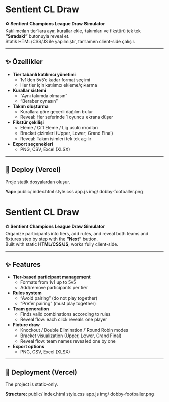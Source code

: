 # Sentient CL Draw

⚽ **Sentient Champions League Draw Simulator**  
Katılımcıları tier’lara ayır, kurallar ekle, takımları ve fikstürü tek tek **“Sıradaki”** butonuyla reveal et.  
Statik HTML/CSS/JS ile yapılmıştır, tamamen client-side çalışır.

---

## ✨ Özellikler

- **Tier tabanlı katılımcı yönetimi**  
  - 1v1’den 5v5’e kadar format seçimi  
  - Her tier için katılımcı ekleme/çıkarma
- **Kurallar sistemi**  
  - “Aynı takımda olmasın”  
  - “Beraber oynasın”
- **Takım oluşturma**  
  - Kurallara göre geçerli dağılım bulur  
  - Reveal: Her seferinde 1 oyuncu ekrana düşer
- **Fikstür çekilişi**  
  - Eleme / Çift Eleme / Lig usulü modları  
  - Bracket çizimleri (Upper, Lower, Grand Final)  
  - Reveal: Takım isimleri tek tek açılır
- **Export seçenekleri**  
  - PNG, CSV, Excel (XLSX)

---

## 🚀 Deploy (Vercel)

Proje statik dosyalardan oluşur.  

**Yapı:**
public/
index.html
style.css
app.js
img/
dobby-footballer.png

# Sentient CL Draw

⚽ **Sentient Champions League Draw Simulator**  
Organize participants into tiers, add rules, and reveal both teams and fixtures step by step with the **“Next”** button.  
Built with static **HTML/CSS/JS**, works fully client-side.

---

## ✨ Features

- **Tier-based participant management**  
  - Formats from 1v1 up to 5v5  
  - Add/remove participants per tier
- **Rules system**  
  - “Avoid pairing” (do not play together)  
  - “Prefer pairing” (must play together)
- **Team generation**  
  - Finds valid combinations according to rules  
  - Reveal flow: each click reveals one player
- **Fixture draw**  
  - Knockout / Double Elimination / Round Robin modes  
  - Bracket visualization (Upper, Lower, Grand Final)  
  - Reveal flow: team names revealed one by one
- **Export options**  
  - PNG, CSV, Excel (XLSX)

---

## 🚀 Deployment (Vercel)

The project is static-only.

**Structure:**
public/
index.html
style.css
app.js
img/
dobby-footballer.png
